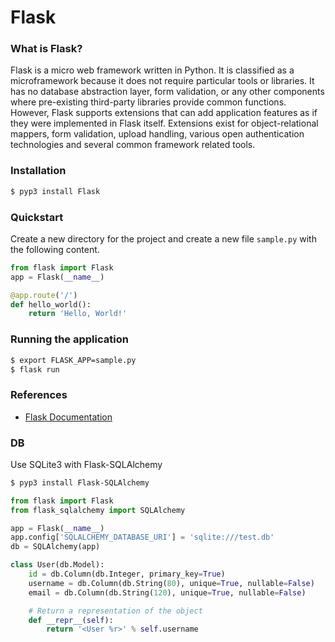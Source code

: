 # Flask

### What is Flask?

Flask is a micro web framework written in Python. It is classified as a microframework
because it does not require particular tools or libraries.
It has no database abstraction layer, form validation, or any other components
where pre-existing third-party libraries provide common functions.
However, Flask supports extensions that can add application features as if they were implemented in Flask itself.
Extensions exist for object-relational mappers, form validation, upload handling,
various open authentication technologies and several common framework related tools.

### Installation

```sh
$ pyp3 install Flask
```

### Quickstart

Create a new directory for the project and create a new file `sample.py` with the following content.

```py
from flask import Flask
app = Flask(__name__)

@app.route('/')
def hello_world():
    return 'Hello, World!'
```

### Running the application

```sh
$ export FLASK_APP=sample.py
$ flask run
```

### References

- [Flask Documentation](https://flask.palletsprojects.com/en/3.0.x/)

### DB

Use SQLite3 with Flask-SQLAlchemy

```sh
$ pyp3 install Flask-SQLAlchemy
```

```py
from flask import Flask
from flask_sqlalchemy import SQLAlchemy

app = Flask(__name__)
app.config['SQLALCHEMY_DATABASE_URI'] = 'sqlite:///test.db'
db = SQLAlchemy(app)

class User(db.Model):
    id = db.Column(db.Integer, primary_key=True)
    username = db.Column(db.String(80), unique=True, nullable=False)
    email = db.Column(db.String(120), unique=True, nullable=False)

    # Return a representation of the object
    def __repr__(self):
        return '<User %r>' % self.username
```
